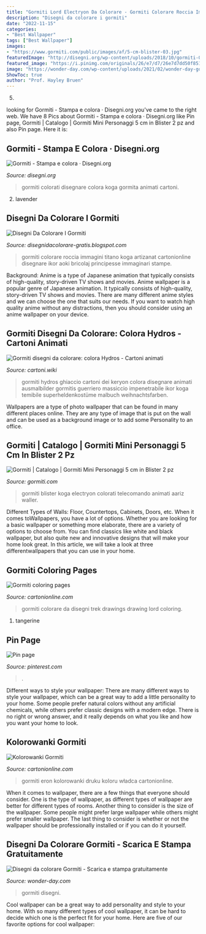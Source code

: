 ```yaml
---
title: "Gormiti Lord Electryon Da Colorare - Gormiti Colorare Roccia Immagini Titano Koga Artizanat Cartonionline Disegnare Ikor Aoki Bricolaj Principesse Immaginari Stampe"
description: "Disegni da colorare i gormiti"
date: "2022-11-15"
categories:
- "Best Wallpaper"
tags: ["Best Wallpaper"]
images:
- "https://www.gormiti.com/public/images/af/5-cm-blister-03.jpg"
featuredImage: "http://disegni.org/wp-content/uploads/2018/10/gormiti-00a.jpg"
featured_image: "https://i.pinimg.com/originals/26/e7/d7/26e7d7dd50f85187cff4e9eda48ce6a5.jpg"
image: "https://wonder-day.com/wp-content/uploads/2021/02/wonder-day-gormiti-58.jpg"
ShowToc: true
author: "Prof. Hayley Bruen"
---
```



5.

	

		
looking for Gormiti - Stampa e colora · Disegni.org you've came to the right web. We have 8 Pics about Gormiti - Stampa e colora · Disegni.org like Pin page, Gormiti | Catalogo | Gormiti Mini Personaggi 5 cm in Blister 2 pz and also Pin page. Here it is:
		
    
## Gormiti - Stampa E Colora · Disegni.org

<img loading=lazy src="http://disegni.org/wp-content/uploads/2018/10/gormiti-00a.jpg" onerror="this.onerror=null;this.src='https://tse1.mm.bing.net/th?id=OIP.sOD-2cIhgJlSpc-Ky2rOlQHaEO&amp;pid=15.1';" alt="Gormiti - Stampa e colora · Disegni.org">

_Source: disegni.org_

>gormiti colorati disegnare colora koga gormita animati cartoni. 

	

2. lavender 

    
## Disegni Da Colorare I Gormiti

<img loading=lazy src="https://i0.wp.com/www.cartonionline.com/disegni-da-colorare/gormiti/miniature/gormiti_15.jpg" onerror="this.onerror=null;this.src='https://tse4.mm.bing.net/th?id=OIP.ZLNxElb3Cdw648Nbpy6jiwAAAA&amp;pid=15.1';" alt="Disegni Da Colorare I Gormiti">

_Source: disegnidacolorare-gratis.blogspot.com_

>gormiti colorare roccia immagini titano koga artizanat cartonionline disegnare ikor aoki bricolaj principesse immaginari stampe. 

	

Background: Anime is a type of Japanese animation that typically consists of high-quality, story-driven TV shows and movies.
Anime wallpaper is a popular genre of Japanese animation. It typically consists of high-quality, story-driven TV shows and movies. There are many different anime styles and we can choose the one that suits our needs. If you want to watch high quality anime without any distractions, then you should consider using an anime wallpaper on your device.

    
## Gormiti Disegni Da Colorare: Colora Hydros - Cartoni Animati

<img loading=lazy src="https://www.cartoni.wiki/images/getimage.php?img=Gormiti-disegni-da-colorare-6.jpg&amp;w=835" onerror="this.onerror=null;this.src='https://tse2.mm.bing.net/th?id=OIP.aSUmu6cTIQNF-j7rPDuv0wHaKM&amp;pid=15.1';" alt="Gormiti disegni da colorare: colora Hydros - Cartoni animati">

_Source: cartoni.wiki_

>gormiti hydros ghiaccio cartoni dei keryon colora disegnare animati ausmalbilder gormitis guerriero massiccio impenetrabile ikor koga temibile superheldenkostüme malbuch weihnachtsfarben. 

	



Wallpapers are a type of photo wallpaper that can be found in many different places online. They are any type of image that is put on the wall and can be used as a background image or to add some Personality to an office.

    
## Gormiti | Catalogo | Gormiti Mini Personaggi 5 Cm In Blister 2 Pz

<img loading=lazy src="https://www.gormiti.com/public/images/af/5-cm-blister-03.jpg" onerror="this.onerror=null;this.src='https://tse4.mm.bing.net/th?id=OIP.GV4jUCpea3AZQnudj2ltgQHaHa&amp;pid=15.1';" alt="Gormiti | Catalogo | Gormiti Mini Personaggi 5 cm in Blister 2 pz">

_Source: gormiti.com_

>gormiti blister koga electryon colorati telecomando animati aariz waller. 

	

Different Types of Walls: Floor, Countertops, Cabinets, Doors, etc.
When it comes toWallpapers, you have a lot of options. Whether you are looking for a basic wallpaper or something more elaborate, there are a variety of options to choose from. You can find classics like white and black wallpaper, but also quite new and innovative designs that will make your home look great. In this article, we will take a look at three differentwallpapers that you can use in your home.

    
## Gormiti Coloring Pages

<img loading=lazy src="https://www.cartonionline.com/disegni-da-colorare/gormiti/miniature/gormiti_02.jpg" onerror="this.onerror=null;this.src='https://tse1.mm.bing.net/th?id=OIP.kFdynk3um0_lI5uZNYaq3QAAAA&amp;pid=15.1';" alt="Gormiti coloring pages">

_Source: cartonionline.com_

>gormiti colorare da disegni trek drawings drawing lord coloring. 

	

1. tangerine 

    
## Pin Page

<img loading=lazy src="https://i.pinimg.com/originals/26/e7/d7/26e7d7dd50f85187cff4e9eda48ce6a5.jpg" onerror="this.onerror=null;this.src='https://tse2.mm.bing.net/th?id=OIP.AcHfreiouKP_fb_KQCYYygHaHa&amp;pid=15.1';" alt="Pin page">

_Source: pinterest.com_

>. 

	

Different ways to style your wallpaper:
There are many different ways to style your wallpaper, which can be a great way to add a little personality to your home. Some people prefer natural colors without any artificial chemicals, while others prefer classic designs with a modern edge. There is no right or wrong answer, and it really depends on what you like and how you want your home to look.

    
## Kolorowanki Gormiti

<img loading=lazy src="https://www.cartonionline.com/disegni-da-colorare/gormiti/miniature/gormiti_11.jpg" onerror="this.onerror=null;this.src='https://tse2.mm.bing.net/th?id=OIP.cT0D26xgUYdiXx1f9f4UCwAAAA&amp;pid=15.1';" alt="Kolorowanki Gormiti">

_Source: cartonionline.com_

>gormiti eron kolorowanki druku koloru władca cartonionline. 

	

When it comes to wallpaper, there are a few things that everyone should consider. One is the type of wallpaper, as different types of wallpaper are better for different types of rooms. Another thing to consider is the size of the wallpaper. Some people might prefer large wallpaper while others might prefer smaller wallpaper. The last thing to consider is whether or not the wallpaper should be professionally installed or if you can do it yourself.

    
## Disegni Da Colorare Gormiti - Scarica E Stampa Gratuitamente

<img loading=lazy src="https://wonder-day.com/wp-content/uploads/2021/02/wonder-day-gormiti-58.jpg" onerror="this.onerror=null;this.src='https://tse1.mm.bing.net/th?id=OIP.H89-LifYUAalxp1kMUBinwHaLn&amp;pid=15.1';" alt="Disegni da colorare Gormiti - Scarica e stampa gratuitamente">

_Source: wonder-day.com_

>gormiti disegni. 

	

Cool wallpaper can be a great way to add personality and style to your home. With so many different types of cool wallpaper, it can be hard to decide which one is the perfect fit for your home. Here are five of our favorite options for cool wallpaper: 

